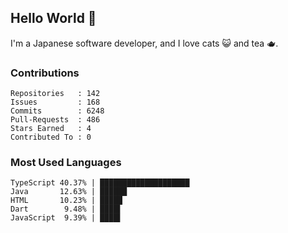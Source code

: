 ## Hello World 👋

I'm a Japanese software developer, and I love cats 😺 and tea 🫖.

### Contributions

    Repositories   : 142
    Issues         : 168
    Commits        : 6248
    Pull-Requests  : 486
    Stars Earned   : 4
    Contributed To : 0

### Most Used Languages

    TypeScript 40.37% | ████████████████████
    Java       12.63% | ██████
    HTML       10.23% | █████
    Dart        9.48% | ████▌
    JavaScript  9.39% | ████▌
